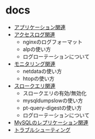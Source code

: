 # docs

- [アプリケーション関連](./application.md)
- [アクセスログ関連](./accesslog.md)
  - nginxのログフォーマット
  - alpの使い方
  - ログローテーションについて
- [モニタリング関連](./monitoring.md)
  - netdataの使い方
  - htopの使い方
- [スロークエリ関連](./slowquery.md)
  - スロークエリの有効/無効化
  - mysqldumpslowの使い方
  - pt-query-digestの使い方
  - ログローテーションについて
- [MySQLのレプリケーション関連](./replication.md)
- [トラブルシューティング](./troubleshoot.md)

